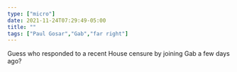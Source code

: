 ```yaml
---
type: ["micro"]
date: 2021-11-24T07:29:49-05:00
title: ""
tags: ["Paul Gosar","Gab","far right"]
---
```

Guess who responded to a recent House censure by joining Gab a few days ago?
